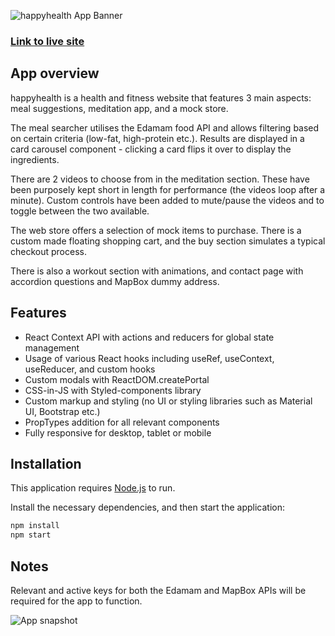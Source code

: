 ![happyhealth App Banner](https://i.ibb.co/5Km78Bw/github-hh-banner.png)

### [Link to live site](https://happyhealth.darshdhillon.co.uk/)

## App overview

happyhealth is a health and fitness website that features 3 main aspects: meal suggestions, meditation app, and a mock store.

The meal searcher utilises the Edamam food API and allows filtering based on certain criteria (low-fat, high-protein etc.). Results are displayed in a card carousel component - clicking a card flips it over to display the ingredients.

There are 2 videos to choose from in the meditation section. These have been purposely kept short in length for performance (the videos loop after a minute). Custom controls have been added to mute/pause the videos and to toggle between the two available.

The web store offers a selection of mock items to purchase. There is a custom made floating shopping cart, and the buy section simulates a typical checkout process.

There is also a workout section with animations, and contact page with accordion questions and MapBox dummy address.

## Features

- React Context API with actions and reducers for global state management
- Usage of various React hooks including useRef, useContext, useReducer, and custom hooks
- Custom modals with ReactDOM.createPortal
- CSS-in-JS with Styled-components library
- Custom markup and styling (no UI or styling libraries such as Material UI, Bootstrap etc.)
- PropTypes addition for all relevant components
- Fully responsive for desktop, tablet or mobile

## Installation

This application requires [Node.js](https://nodejs.org/) to run.

Install the necessary dependencies, and then start the application:

```sh
npm install
npm start
```

## Notes

Relevant and active keys for both the Edamam and MapBox APIs will be required for the app to function.

![App snapshot](https://i.ibb.co/Z2mnPrv/github-hh-snapshot3.png)
